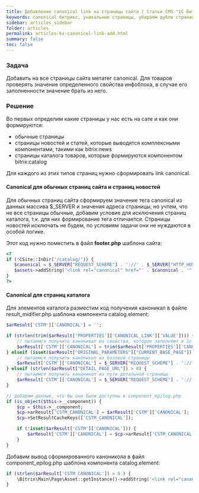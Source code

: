 ```yaml
---
title: Добавление canonical link на страницы сайта | Статьи CMS "1С Битрикс"
keywords: canonical битрикс, уникальные страницы, убираем дубли страниц
sidebar: articles_sidebar
folder: articles
permalink: articles-bx-canonicel-link-add.html
summary: false
toc: false
---
```


### Задача

Добавить на все страницы сайта метатег canonical. Для товаров проверять значение определенного свойства инфоблока, в случае его заполненности значение брать из него.

### Решение

Во первых определим какие страницы у нас есть на сате и как они формируются:

* обычные страницы
* страницы новостей и статей, которые выводятся комплексными компонентами, такими как bitrix:news
* страницы каталога товаров, которые формируются компонентом bitrix:catalog

Для каждого из этих типов страниц нужно сформировать link canonical.

#### Canonical для обычных страниц сайта и страниц новостей

Для обычных страниц сайта сформируем значение тега canonical из данных массива $_SERVER и значения адреса страницы, но учтем, что не все страницы обычные, добавим условие для исключения страниц каталога, т.к. для них формирование тега отличается. Страницы новостей исключать не будем, по условиям задачи они не нуждаются в особой логике.

Этот код нужно поместить в файл **footer.php** шаблона сайта:

 ```php
<?
if (!CSite::InDir('/catalog/')) {
    $canonical = $_SERVER["REQUEST_SCHEME"] . '://' . $_SERVER["HTTP_HOST"] . $curPage;
    $assets->addString('<link rel="canonical" href="' . $canonical . '" />');
}
?>
 ```

#### Canonical для страниц каталога

Для элементов каталога разместим код получения каноникал в файле result_midifier.php шаблона компонента catalog.element:

```php
$arResult['CSTM']['CANONICAL'] = '';

if (strlen(trim($arResult['PROPERTIES']['CANONICAL_LINK']['VALUE']))) {
    // пытаемся получить каноникал из свойства, которое заполняют в 1с
    $arResult['CSTM']['CANONICAL'] = trim($arResult['PROPERTIES']['CANONICAL_LINK']['VALUE']);
} elseif (isset($arResult["ORIGINAL_PARAMETERS"]["CURRENT_BASE_PAGE"]) && strlen($arResult["ORIGINAL_PARAMETERS"]["CURRENT_BASE_PAGE"]) > 0) {
    // пытаемся получить каноникал из базовой страницы
    $arResult['CSTM']['CANONICAL'] = $_SERVER["REQUEST_SCHEME"] . '://' . $_SERVER["HTTP_HOST"] . $arResult["ORIGINAL_PARAMETERS"]["CURRENT_BASE_PAGE"];
} elseif (strlen($arResult["DETAIL_PAGE_URL"]) > 0) {
    // пытаемся получить каноникал из пути детальной страницы
    $arResult['CSTM']['CANONICAL'] = $_SERVER["REQUEST_SCHEME"] . '://' . $_SERVER["HTTP_HOST"] . $arResult["DETAIL_PAGE_URL"];
}

// добавим данные, что бы они были доступны в component_epilog.php
if (is_object($this->__component)) {
    $cp = $this->__component;
    $cp->arResult['CSTM_CANONICAL'] = $arResult['CSTM']['CANONICAL'];
    $cp->SetResultCacheKeys(['CSTM_CANONICAL']);

    if (!isset($arResult['CSTM']['CANONICAL'])) {
        $arResult['CSTM']['CANONICAL'] = $cp->arResult['CSTM_CANONICAL'];
    }
}
```

Добавим вывод сформированного каноникола в файл component_epilog.php шаблона компонента catalog.element:

```php
if (strlen($arResult['CSTM_CANONICAL']) > 0 ) {
    \Bitrix\Main\Page\Asset::getInstance()->addString('<link rel="canonical" href="' . $arResult['CSTM_CANONICAL'] . '" />');
}
```

